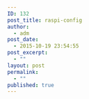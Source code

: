 ```yaml
---
ID: 132
post_title: raspi-config
author:
  - adm
post_date:
  - 2015-10-19 23:54:55
post_excerpt:
  - ""
layout: post
permalink:
  - ""
published: true
---
```


